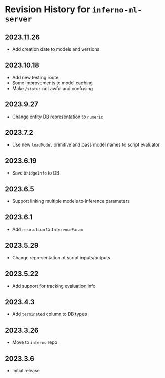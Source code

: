 # Revision History for `inferno-ml-server`

## 2023.11.26
* Add creation date to models and versions

## 2023.10.18
* Add new testing route
* Some improvements to model caching
* Make `/status` not awful and confusing

## 2023.9.27
* Change entity DB representation to `numeric`

## 2023.7.2
* Use new `loadModel` primitive and pass model names to script evaluator

## 2023.6.19
* Save `BridgeInfo` to DB

## 2023.6.5
* Support linking multiple models to inference parameters

## 2023.6.1
* Add `resolution` to `InferenceParam`

## 2023.5.29
* Change representation of script inputs/outputs

## 2023.5.22
* Add support for tracking evaluation info

## 2023.4.3
* Add `terminated` column to DB types

## 2023.3.26
* Move to `inferno` repo

## 2023.3.6
* Initial release

